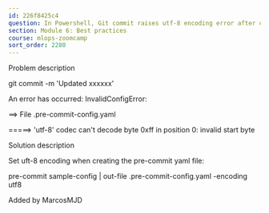 ```yaml
---
id: 226f8425c4
question: In Powershell, Git commit raises utf-8 encoding error after creating pre-commit yaml file
section: Module 6: Best practices
course: mlops-zoomcamp
sort_order: 2280
---
```


Problem description

git commit -m 'Updated xxxxxx'

An error has occurred: InvalidConfigError:

==> File .pre-commit-config.yaml

=====> 'utf-8' codec can't decode byte 0xff in position 0: invalid start byte

Solution description

Set uft-8 encoding when creating the pre-commit yaml file:

pre-commit sample-config | out-file .pre-commit-config.yaml -encoding utf8

Added by MarcosMJD

